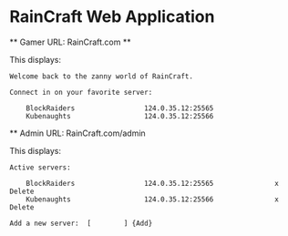 # RainCraft Web Application #

** Gamer URL: RainCraft.com **

This displays:

    Welcome back to the zanny world of RainCraft.

    Connect in on your favorite server:

        BlockRaiders                 124.0.35.12:25565
        Kubenaughts                  124.0.35.12:25566

** Admin URL: RainCraft.com/admin

This displays:

    Active servers:

        BlockRaiders                 124.0.35.12:25565               x Delete
        Kubenaughts                  124.0.35.12:25566               x Delete

    Add a new server:  [        ] {Add}



    


